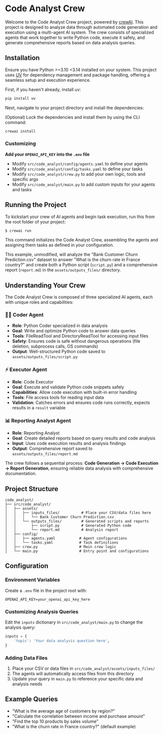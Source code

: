 # Code Analyst Crew

Welcome to the Code Analyst Crew project, powered by [crewAI](https://crewai.com). This project is designed to analyze data through automated code generation and execution using a multi-agent AI system. The crew consists of specialized agents that work together to write Python code, execute it safely, and generate comprehensive reports based on data analysis queries.

## Installation

Ensure you have Python >=3.10 <3.14 installed on your system. This project uses [UV](https://docs.astral.sh/uv/) for dependency management and package handling, offering a seamless setup and execution experience.

First, if you haven't already, install uv:

```bash
pip install uv
```

Next, navigate to your project directory and install the dependencies:

(Optional) Lock the dependencies and install them by using the CLI command:
```bash
crewai install
```
### Customizing

**Add your `OPENAI_API_KEY` into the `.env` file**

- Modify `src/code_analyst/config/agents.yaml` to define your agents
- Modify `src/code_analyst/config/tasks.yaml` to define your tasks
- Modify `src/code_analyst/crew.py` to add your own logic, tools and specific args
- Modify `src/code_analyst/main.py` to add custom inputs for your agents and tasks

## Running the Project

To kickstart your crew of AI agents and begin task execution, run this from the root folder of your project:

```bash
$ crewai run
```

This command initializes the Code Analyst Crew, assembling the agents and assigning them tasks as defined in your configuration.

This example, unmodified, will analyze the "Bank Customer Churn Prediction.csv" dataset to answer "What is the churn rate in France country?" and create both a Python script (`script.py`) and a comprehensive report (`report.md`) in the `assets/outputs_files/` directory.

## Understanding Your Crew

The Code Analyst Crew is composed of three specialized AI agents, each with unique roles and capabilities:

### 🧑‍💻 Coder Agent
- **Role**: Python Coder specialized in data analysis
- **Goal**: Write and optimize Python code to answer data queries
- **Tools**: FileReadTool and DirectoryReadTool for accessing input files
- **Safety**: Ensures code is safe without dangerous operations (file deletion, subprocess calls, OS commands)
- **Output**: Well-structured Python code saved to `assets/outputs_files/script.py`

### ⚡ Executor Agent  
- **Role**: Code Executor
- **Goal**: Execute and validate Python code snippets safely
- **Capabilities**: Allow code execution with built-in error handling
- **Tools**: File access tools for reading input data
- **Validation**: Catches errors and ensures code runs correctly, expects results in a `result` variable

### 📊 Reporting Analyst Agent
- **Role**: Reporting Analyst  
- **Goal**: Create detailed reports based on query results and code analysis
- **Input**: Uses code execution results and analysis findings
- **Output**: Comprehensive report saved to `assets/outputs_files/report.md`

The crew follows a sequential process: **Code Generation → Code Execution → Report Generation**, ensuring reliable data analysis with comprehensive documentation.

## Project Structure

```
code_analyst/
├── src/code_analyst/
│   ├── assets/
│   │   ├── inputs_files/          # Place your CSV/data files here
│   │   │   └── Bank Customer Churn Prediction.csv
│   │   └── outputs_files/         # Generated scripts and reports
│   │       ├── script.py          # Generated Python code
│   │       └── report.md          # Analysis report
│   ├── config/
│   │   ├── agents.yaml           # Agent configurations
│   │   └── tasks.yaml            # Task definitions
│   ├── crew.py                   # Main crew logic
│   └── main.py                   # Entry point and configurations
```

## Configuration

### Environment Variables
Create a `.env` file in the project root with:
```
OPENAI_API_KEY=your_openai_api_key_here
```

### Customizing Analysis Queries
Edit the `inputs` dictionary in `src/code_analyst/main.py` to change the analysis query:
```python
inputs = {
    'topic': 'Your data analysis question here',
}
```

### Adding Data Files
1. Place your CSV or data files in `src/code_analyst/assets/inputs_files/`
2. The agents will automatically access files from this directory
3. Update your query in `main.py` to reference your specific data and analysis needs

## Example Queries
- "What is the average age of customers by region?"
- "Calculate the correlation between income and purchase amount"
- "Find the top 10 products by sales volume"
- "What is the churn rate in France country?" (default example)
